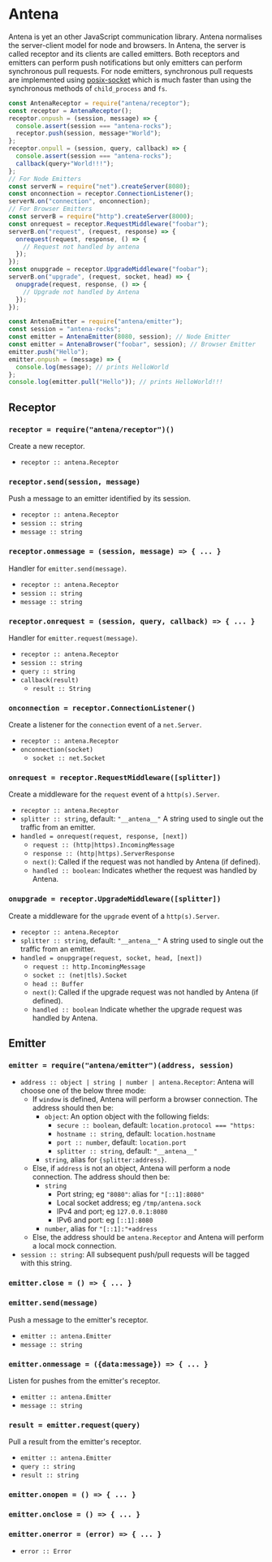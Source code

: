 # Antena

Antena is yet an other JavaScript communication library.
Antena normalises the server-client model for node and browsers.
In Antena, the server is called receptor and its clients are called emitters.
Both receptors and emitters can perform push notifications but only emitters can perform synchronous pull requests.
For node emitters, synchronous pull requests are implemented using [posix-socket](https://www.npmjs.com/package/posix-socket) which is much faster than using the synchronous methods of `child_process` and `fs`.

```js
const AntenaReceptor = require("antena/receptor");
const receptor = AntenaReceptor();
receptor.onpush = (session, message) => {
  console.assert(session === "antena-rocks");
  receptor.push(session, message+"World");
};
receptor.onpull = (session, query, callback) => {
  console.assert(session === "antena-rocks");
  callback(query+"World!!!");
};
// For Node Emitters
const serverN = require("net").createServer(8080);
const onconnection = receptor.ConnectionListener();
serverN.on("connection", onconnection);
// For Browser Emitters
const serverB = require("http").createServer(8000);
const onrequest = receptor.RequestMiddleware("foobar");
serverB.on("request", (request, response) => {
  onrequest(request, response, () => {
    // Request not handled by antena
  });
});
const onupgrade = receptor.UpgradeMiddleware("foobar");
serverB.on("upgrade", (request, socket, head) => {
  onupgrade(request, response, () => {
    // Upgrade not handled by Antena
  });
});
```

```js
const AntenaEmitter = require("antena/emitter");
const session = "antena-rocks";
const emitter = AntenaEmitter(8080, session); // Node Emitter
const emitter = AntenaBrowser("foobar", session); // Browser Emitter
emitter.push("Hello");
emitter.onpush = (message) => {
  console.log(message); // prints HelloWorld
};
console.log(emitter.pull("Hello")); // prints HelloWorld!!!
```

## Receptor

### `receptor = require("antena/receptor")()`

Create a new receptor.

* `receptor :: antena.Receptor`

### `receptor.send(session, message)`

Push a message to an emitter identified by its session.

* `receptor :: antena.Receptor`
* `session :: string`
* `message :: string`

### `receptor.onmessage = (session, message) => { ... }`

Handler for `emitter.send(message)`.

* `receptor :: antena.Receptor`
* `session :: string`
* `message :: string`

### `receptor.onrequest = (session, query, callback) => { ... }`

Handler for `emitter.request(message)`.

* `receptor :: antena.Receptor`
* `session :: string`
* `query :: string`
* `callback(result)`
  * `result :: String`

### `onconnection = receptor.ConnectionListener()`

Create a listener for the `connection` event of a `net.Server`.

* `receptor :: antena.Receptor`
* `onconnection(socket)`
  * `socket :: net.Socket`

### `onrequest = receptor.RequestMiddleware([splitter])`

Create a middleware for the `request` event of a `http(s).Server`.

* `receptor :: antena.Receptor`
* `splitter :: string`, default: `"__antena__"`
  A string used to single out the traffic from an emitter.
* `handled = onrequest(request, response, [next])`
  * `request :: (http|https).IncomingMessage`
  * `response :: (http|https).ServerResponse`
  * `next()`:
    Called if the request was not handled by Antena (if defined).
  * `handled :: boolean`:
    Indicates whether the request was handled by Antena.

### `onupgrade = receptor.UpgradeMiddleware([splitter])`

Create a middleware for the `upgrade` event of a `http(s).Server`.

* `receptor :: antena.Receptor`
* `splitter :: string`, default: `"__antena__"`
  A string used to single out the traffic from an emitter.
* `handled = onupgrage(request, socket, head, [next])`
  * `request :: http.IncomingMessage`
  * `socket :: (net|tls).Socket`
  * `head :: Buffer`
  * `next()`:
    Called if the upgrade request was not handled by Antena (if defined).
  * `handled :: boolean`
    Indicate whether the upgrade request was handled by Antena.

## Emitter

### `emitter = require("antena/emitter")(address, session)`

* `address :: object | string | number | antena.Receptor`:
  Antena will choose one of the below three mode:
  * If `window` is defined, Antena will perform a browser connection.
    The address should then be:
    * `object`:
      An option object with the following fields:
      * `secure :: boolean`, default: `location.protocol === "https:`
      * `hostname :: string`, default: `location.hostname`
      * `port :: number`, default: `location.port`
      * `splitter :: string`, default: `"__antena__"`
    * `string`, alias for `{splitter:address}`.
  * Else, if `address` is not an object, Antena will perform a node connection.
    The address should then be: 
    * `string`
      * Port string; eg `"8080"`: alias for `"[::1]:8080"`
      * Local socket address;  eg `/tmp/antena.sock`
      * IPv4 and port; eg `127.0.0.1:8080`
      * IPv6 and port: eg `[::1]:8080`
    * `number`, alias for `"[::1]:"+address`
  * Else, the address should be `antena.Receptor` and Antena will perform a local mock connection.
* `session :: string`:
  All subsequent push/pull requests will be tagged with this string.

### `emitter.close = () => { ... }`

### `emitter.send(message)`

Push a message to the emitter's receptor.

* `emitter :: antena.Emitter`
* `message :: string`

### `emitter.onmessage = ({data:message}) => { ... }`

Listen for pushes from the emitter's receptor.

* `emitter :: antena.Emitter`
* `message :: string`

### `result = emitter.request(query)`

Pull a result from the emitter's receptor.

* `emitter :: antena.Emitter`
* `query :: string` 
* `result :: string`

### `emitter.onopen = () => { ... }`

### `emitter.onclose = () => { ... }`

### `emitter.onerror = (error) => { ... }`

* `error :: Error`
